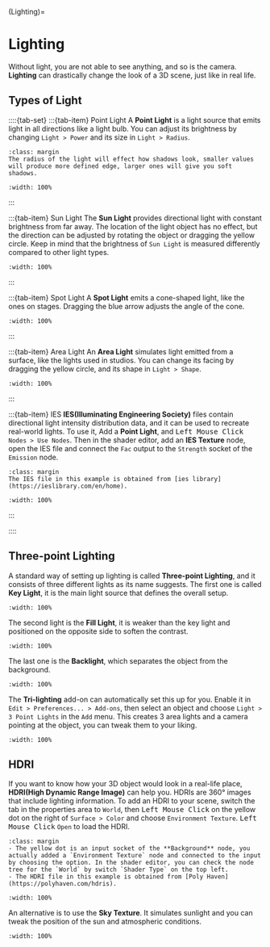 (Lighting)=

# Lighting
Without light, you are not able to see anything, and so is the camera. **Lighting** can drastically change the look of a 3D scene, just like in real life.

## Types of Light

::::{tab-set}
:::{tab-item} Point Light
A **Point Light** is a light source that emits light in all directions like a light bulb. You can adjust its brightness by changing `Light > Power` and its size in `Light > Radius`.
```{tip} 
:class: margin
The radius of the light will effect how shadows look, smaller values will produce more defined edge, larger ones will give you soft shadows.
```
```{figure} ../../assets/render/point_light.png
:width: 100%
```
:::

:::{tab-item} Sun Light
The **Sun Light** provides directional light with constant brightness from far away. The location of the light object has no effect, but the direction can be adjusted by rotating the object or dragging the yellow circle. Keep in mind that the brightness of `Sun Light` is measured differently compared to other light types.
```{figure} ../../assets/render/sun_light.png
:width: 100%
```

:::

:::{tab-item} Spot Light
A **Spot Light** emits a cone-shaped light, like the ones on stages. Dragging the blue arrow adjusts the angle of the cone.
```{figure} ../../assets/render/spot_light.png
:width: 100%
```

:::


:::{tab-item} Area Light
An **Area Light** simulates light emitted from a surface, like the lights used in studios. You can change its facing by dragging the yellow circle, and its shape in `Light > Shape`.
```{figure} ../../assets/render/area_light.png
:width: 100%
```
:::

:::{tab-item} IES 
**IES(Illuminating Engineering Society)** files contain directional light intensity distribution data, and it can be used to recreate real-world lights. To use it, Add a **Point Light**, and <kbd>Left Mouse Click</kbd> `Nodes > Use Nodes`. Then in the shader editor, add an **IES Texture** node, open the IES file and connect the `Fac` output to the `Strength` socket of the `Emission` node.
```{tip} 
:class: margin
The IES file in this example is obtained from [ies library](https://ieslibrary.com/en/home).
```
```{figure} ../../assets/render/ies_light.png
:width: 100%
```
:::

::::


## Three-point Lighting
A standard way of setting up lighting is called **Three-point Lighting**, and it consists of three different lights as its name suggests. The first one is called **Key Light**, it is the main light source that defines the overall setup.
```{figure} ../../assets/render/key_light.png
:width: 100%
```
The second light is the **Fill Light**, it is weaker than the key light and positioned on the opposite side to soften the contrast.
```{figure} ../../assets/render/fill_light.png
:width: 100%
```
The last one is the **Backlight**, which separates the object from the background.
```{figure} ../../assets/render/backlight.png
:width: 100%
```
The **Tri-lighting** add-on can automatically set this up for you. Enable it in `Edit > Preferences... > Add-ons`, then select an object and choose `Light > 3 Point Lights` in the `Add` menu. This creates 3 area lights and a camera pointing at the object, you can tweak them to your liking.
```{figure} ../../assets/render/tri_lighting.gif
:width: 100%
```

## HDRI
If you want to know how your 3D object would look in a real-life place, **HDRI(High Dynamic Range Image)** can help you. HDRIs are 360° images that include lighting information. To add an HDRI to your scene, switch the tab in the properties area to `World`, then <kbd>Left Mouse Click</kbd> on the yellow dot on the right of `Surface > Color` and choose `Environment Texture`. <kbd>Left Mouse Click</kbd> `Open` to load the HDRI.
```{tip} 
:class: margin
- The yellow dot is an input socket of the **Background** node, you actually added a `Environment Texture` node and connected to the input by choosing the option. In the shader editor, you can check the node tree for the `World` by switch `Shader Type` on the top left.
- The HDRI file in this example is obtained from [Poly Haven](https://polyhaven.com/hdris).
```
```{figure} ../../assets/render/hdri.png
:width: 100%
```
An alternative is to use the **Sky Texture**. It simulates sunlight and you can tweak the position of the sun and atmospheric conditions.
```{figure} ../../assets/render/sky_tex.png
:width: 100%
```

